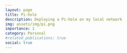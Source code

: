 ```yaml
---
layout: page
title: Pi-hole
description: Deploying a Pi-hole on my local network
img: assets/img/pi.png
importance: 1
category: Personal
#related_publications: true
social: true
---
```



